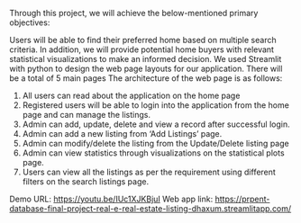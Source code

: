 Through this project, we will achieve the below-mentioned primary objectives: 

Users will be able to find their preferred home based on multiple search criteria. In addition, we will provide potential home buyers with relevant statistical visualizations to make an informed decision. We used Streamlit with python to design the web page layouts for our application. There will be a total of 5 main pages 
The architecture of the web page is as follows:


1)	All users can read about the application on the home page
2)	Registered users  will be able to login into the application from the home page and can manage the listings.
3)	Admin can add, update, delete and view a record after successful login.
4)	Admin can add a new listing from ‘Add Listings’ page.
5)	Admin can modify/delete the listing from the Update/Delete listing page
6)	Admin can view statistics through visualizations on the statistical plots page.
7)	Users can view all the listings as per the requirement using different filters on the search listings page.


Demo URL: https://youtu.be/IUc1XJKBjuI
Web app link: https://prpent-database-final-project-real-e-real-estate-listing-dhaxum.streamlitapp.com/
